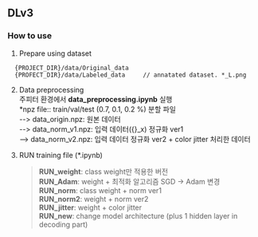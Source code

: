 ## DLv3 

### How to use    

1. Prepare using dataset    
``` 
  {PROJECT_DIR}/data/Original_data   
  {PROFECT_DIR}/data/Labeled_data     // annatated dataset. *_L.png   
```  
2. Data preprocessing   
  주피터 환경에서 **data_preprocessing.ipynb** 실행    
  *npz file:: train/val/test (0.7, 0.1, 0.2 %) 분할 파일   
  --> data_origin.npz: 원본 데이터    
  --> data_norm_v1.npz: 입력 데이터({}_x) 정규화 ver1   
  --> data_norm_v2.npz: 입력 데이터 정규화 ver2 + color jitter 처리한 데이터     
  
3. RUN training file (*.ipynb)   
    >  **RUN_weight**: class weight만 적용한 버전   
    >  **RUN_Adam**: weight + 최적화 알고리즘 SGD -> Adam 변경    
    >  **RUN_norm**: class weight + norm ver1   
    >  **RUN_norm2**: weight + norm ver2   
    >  **RUN_jitter**: weight + color jitter   
    >  **RUN_new**: change model architecture (plus 1 hidden layer in decoding part)   

